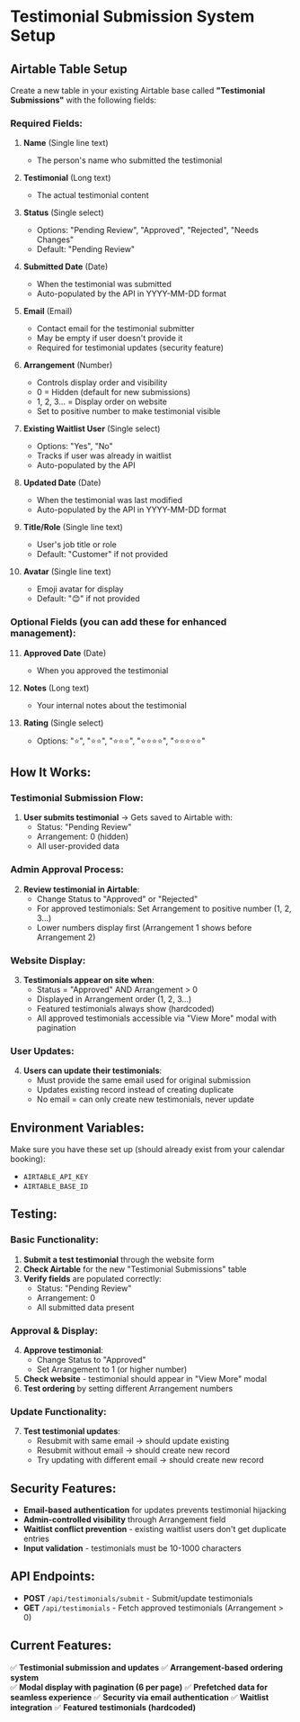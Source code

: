 # Testimonial Submission System Setup

## Airtable Table Setup

Create a new table in your existing Airtable base called **"Testimonial Submissions"** with the following fields:

### Required Fields:

1. **Name** (Single line text)
   - The person's name who submitted the testimonial

2. **Testimonial** (Long text)  
   - The actual testimonial content

3. **Status** (Single select)
   - Options: "Pending Review", "Approved", "Rejected", "Needs Changes"
   - Default: "Pending Review"

4. **Submitted Date** (Date)
   - When the testimonial was submitted
   - Auto-populated by the API in YYYY-MM-DD format

5. **Email** (Email)
   - Contact email for the testimonial submitter
   - May be empty if user doesn't provide it
   - Required for testimonial updates (security feature)

6. **Arrangement** (Number)
   - Controls display order and visibility
   - 0 = Hidden (default for new submissions)
   - 1, 2, 3... = Display order on website
   - Set to positive number to make testimonial visible

7. **Existing Waitlist User** (Single select)
   - Options: "Yes", "No"
   - Tracks if user was already in waitlist
   - Auto-populated by the API

8. **Updated Date** (Date)
   - When the testimonial was last modified
   - Auto-populated by the API in YYYY-MM-DD format

9. **Title/Role** (Single line text)
   - User's job title or role
   - Default: "Customer" if not provided

10. **Avatar** (Single line text)
    - Emoji avatar for display
    - Default: "😊" if not provided

### Optional Fields (you can add these for enhanced management):

11. **Approved Date** (Date)
    - When you approved the testimonial

12. **Notes** (Long text)
    - Your internal notes about the testimonial

13. **Rating** (Single select)
    - Options: "⭐", "⭐⭐", "⭐⭐⭐", "⭐⭐⭐⭐", "⭐⭐⭐⭐⭐"

## How It Works:

### Testimonial Submission Flow:
1. **User submits testimonial** → Gets saved to Airtable with:
   - Status: "Pending Review"
   - Arrangement: 0 (hidden)
   - All user-provided data

### Admin Approval Process:
2. **Review testimonial in Airtable**:
   - Change Status to "Approved" or "Rejected"
   - For approved testimonials: Set Arrangement to positive number (1, 2, 3...)
   - Lower numbers display first (Arrangement 1 shows before Arrangement 2)

### Website Display:
3. **Testimonials appear on site when**:
   - Status = "Approved" AND Arrangement > 0
   - Displayed in Arrangement order (1, 2, 3...)
   - Featured testimonials always show (hardcoded)
   - All approved testimonials accessible via "View More" modal with pagination

### User Updates:
4. **Users can update their testimonials**:
   - Must provide the same email used for original submission
   - Updates existing record instead of creating duplicate
   - No email = can only create new testimonials, never update

## Environment Variables:

Make sure you have these set up (should already exist from your calendar booking):
- `AIRTABLE_API_KEY`
- `AIRTABLE_BASE_ID`

## Testing:

### Basic Functionality:
1. **Submit a test testimonial** through the website form
2. **Check Airtable** for the new "Testimonial Submissions" table
3. **Verify fields** are populated correctly:
   - Status: "Pending Review"
   - Arrangement: 0
   - All submitted data present

### Approval & Display:
4. **Approve testimonial**:
   - Change Status to "Approved"
   - Set Arrangement to 1 (or higher number)
5. **Check website** - testimonial should appear in "View More" modal
6. **Test ordering** by setting different Arrangement numbers

### Update Functionality:
7. **Test testimonial updates**:
   - Resubmit with same email → should update existing
   - Resubmit without email → should create new record
   - Try updating with different email → should create new record

## Security Features:

- **Email-based authentication** for updates prevents testimonial hijacking
- **Admin-controlled visibility** through Arrangement field
- **Waitlist conflict prevention** - existing waitlist users don't get duplicate entries
- **Input validation** - testimonials must be 10-1000 characters

## API Endpoints:

- **POST** `/api/testimonials/submit` - Submit/update testimonials
- **GET** `/api/testimonials` - Fetch approved testimonials (Arrangement > 0)

## Current Features:

✅ **Testimonial submission and updates**
✅ **Arrangement-based ordering system**  
✅ **Modal display with pagination (6 per page)**
✅ **Prefetched data for seamless experience**
✅ **Security via email authentication**
✅ **Waitlist integration**
✅ **Featured testimonials (hardcoded)**